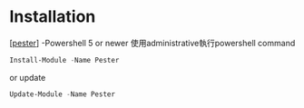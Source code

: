 # Installation
[[pester]]
-Powershell 5 or newer
使用administrative執行powershell command
````Powershell
Install-Module -Name Pester
````
or update
````Powershell
Update-Module -Name Pester
````

[//begin]: # "Autogenerated link references for markdown compatibility"
[pester]: pester.md "Pester"
[//end]: # "Autogenerated link references"
